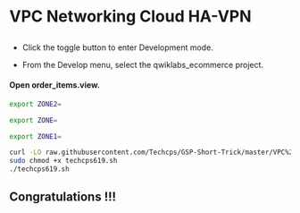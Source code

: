 
# VPC Networking Cloud HA-VPN

## 

- Click the toggle button to enter Development mode.

- From the Develop menu, select the qwiklabs_ecommerce project.

#### Open order_items.view.


```bash
export ZONE2=

export ZONE=

export ZONE1=

curl -LO raw.githubusercontent.com/Techcps/GSP-Short-Trick/master/VPC%20Networking%3A%20Cloud%20HA-VPN/techcps619.sh
sudo chmod +x techcps619.sh
./techcps619.sh
```



## Congratulations !!!

